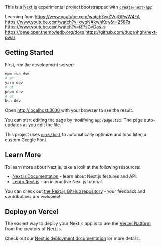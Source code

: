 This is a [Next.js](https://nextjs.org/) experimental project bootstrapped with [`create-next-app`](https://github.com/vercel/next.js/tree/canary/packages/create-next-app).

Learning from
https://www.youtube.com/watch?v=ZVnjOPwW4ZA
https://www.youtube.com/watch?v=cwqNAkwhKqw&t=2587s
https://www.youtube.com/watch?v=i8PsGvDas-s
https://developer.themoviedb.org/docs
https://github.com/ducanhgh/next-pwa/

## Getting Started

First, run the development server:

```bash
npm run dev
# or
yarn dev
# or
pnpm dev
# or
bun dev
```

Open [http://localhost:3000](http://localhost:3000) with your browser to see the result.

You can start editing the page by modifying `app/page.tsx`. The page auto-updates as you edit the file.

This project uses [`next/font`](https://nextjs.org/docs/basic-features/font-optimization) to automatically optimize and load Inter, a custom Google Font.

## Learn More

To learn more about Next.js, take a look at the following resources:

- [Next.js Documentation](https://nextjs.org/docs) - learn about Next.js features and API.
- [Learn Next.js](https://nextjs.org/learn) - an interactive Next.js tutorial.

You can check out [the Next.js GitHub repository](https://github.com/vercel/next.js/) - your feedback and contributions are welcome!

## Deploy on Vercel

The easiest way to deploy your Next.js app is to use the [Vercel Platform](https://vercel.com/new?utm_medium=default-template&filter=next.js&utm_source=create-next-app&utm_campaign=create-next-app-readme) from the creators of Next.js.

Check out our [Next.js deployment documentation](https://nextjs.org/docs/deployment) for more details.
